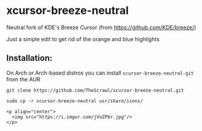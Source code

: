 # xcursor-breeze-neutral
Neutral fork of KDE's Breeze Cursor (from https://github.com/KDE/breeze/)

Just a simple edit to get rid of the orange and blue highlights

## Installation:
On Arch or Arch-based distros you can install ```xcursor-breeze-neutral-git``` from the AUR

```
git clone https://github.com/TheScrawl/xcursor-breeze-neutral.git

sudo cp -r xcursor-breeze-neutral usr/share/icons/

<p align="center">  
  <img src="https://i.imgur.com/jVoZPbr.jpg"/>  
</p>  
